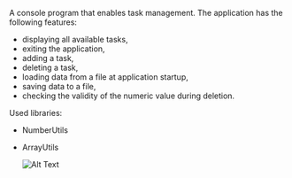 A console program that enables task management. The application has the following features:

- displaying all available tasks,
- exiting the application,
- adding a task,
- deleting a task,
- loading data from a file at application startup,
- saving data to a file,
- checking the validity of the numeric value during deletion.

Used libraries:
- NumberUtils
- ArrayUtils

  ![Alt Text](https://lms.coderslab.pl/presentations/JEU/pl/4.3/W/M_01_S_11/f78ab30f-4ea4-4602-9aef-60671c11f0cf/student_content/52ab981f-7dd8-4518-83f4-bf763b0984d4/images/sampleInteraction.gif)
